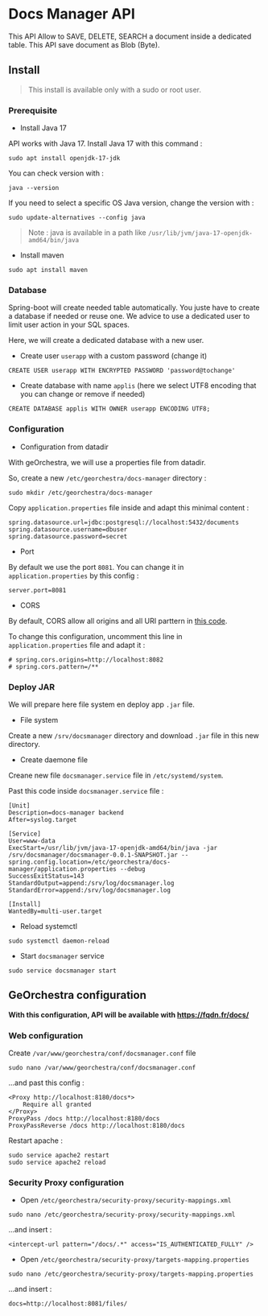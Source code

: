 # Docs Manager API

This API Allow to SAVE, DELETE, SEARCH a document inside a dedicated table.
This API save document as Blob (Byte).

## Install

> This install is available only with a sudo or root user.

### Prerequisite

* Install Java 17

API works with Java 17. Install Java 17 with this command :

```
sudo apt install openjdk-17-jdk
```

You can check version with : 

```
java --version
```

If you need to select a specific OS Java version, change the version with :

```
sudo update-alternatives --config java
```

> Note : java is available in a path like `/usr/lib/jvm/java-17-openjdk-amd64/bin/java`
  
* Install maven

```
sudo apt install maven
```

### Database

Spring-boot will create needed table automatically. You juste have to create a database if needed or reuse one.
We advice to use a dedicated user to limit user action in your SQL spaces.

Here, we will create a dedicated database with a new user.

* Create user `userapp` with a custom password (change it)

```
CREATE USER userapp WITH ENCRYPTED PASSWORD 'password@tochange'
```

* Create database with name `applis` (here we select UTF8 encoding that you can change or remove if needed)

```
CREATE DATABASE applis WITH OWNER userapp ENCODING UTF8;
```

### Configuration


* Configuration from datadir

With geOrchestra, we will use a properties file from datadir.

So, create a new `/etc/georchestra/docs-manager` directory :

```
sudo mkdir /etc/georchestra/docs-manager
```

Copy `application.properties` file inside and adapt this minimal content : 

```
spring.datasource.url=jdbc:postgresql://localhost:5432/documents
spring.datasource.username=dbuser
spring.datasource.password=secret
```

* Port

By default we use the port `8081`. You can change it in `application.properties` by this config : 

```
server.port=8081
```

* CORS

By default, CORS allow all origins and all URI parttern in [this code](https://github.com/jdev-org/docs-manager/blob/main/docs-manager-back/src/main/java/org/georchestra/docsmanager/config/WebConfig.java).

To change this configuration, uncomment this line in `application.properties` file and adapt it : 

```
# spring.cors.origins=http://localhost:8082
# spring.cors.pattern=/**
```


### Deploy JAR

We will prepare here file system en deploy app `.jar` file.

* File system

Create a new `/srv/docsmanager` directory and download `.jar` file in this new directory.

* Create daemone file

Creane new file `docsmanager.service` file in `/etc/systemd/system`.

Past this code inside `docsmanager.service` file :

```
[Unit]
Description=docs-manager backend
After=syslog.target

[Service]
User=www-data
ExecStart=/usr/lib/jvm/java-17-openjdk-amd64/bin/java -jar /srv/docsmanager/docsmanager-0.0.1-SNAPSHOT.jar --spring.config.location=/etc/georchestra/docs-manager/application.properties --debug
SuccessExitStatus=143
StandardOutput=append:/srv/log/docsmanager.log
StandardError=append:/srv/log/docsmanager.log

[Install]
WantedBy=multi-user.target
```

* Reload systemctl

```
sudo systemctl daemon-reload
```

* Start `docsmanager` service

```
sudo service docsmanager start
```

## GeOrchestra configuration

**With this configuration, API will be available with https://fqdn.fr/docs/**

### Web configuration

Create `/var/www/georchestra/conf/docsmanager.conf` file 

```
sudo nano /var/www/georchestra/conf/docsmanager.conf
```

...and past this config :


```
<Proxy http://localhost:8180/docs*>
    Require all granted
</Proxy>
ProxyPass /docs http://localhost:8180/docs
ProxyPassReverse /docs http://localhost:8180/docs
```

Restart apache : 

```
sudo service apache2 restart
sudo service apache2 reload
```

### Security Proxy configuration

* Open `/etc/georchestra/security-proxy/security-mappings.xml` 

```
sudo nano /etc/georchestra/security-proxy/security-mappings.xml
```

...and insert :


```
<intercept-url pattern="/docs/.*" access="IS_AUTHENTICATED_FULLY" />
```

* Open `/etc/georchestra/security-proxy/targets-mapping.properties` 

```
sudo nano /etc/georchestra/security-proxy/targets-mapping.properties
```

...and insert :

```
docs=http://localhost:8081/files/
```
